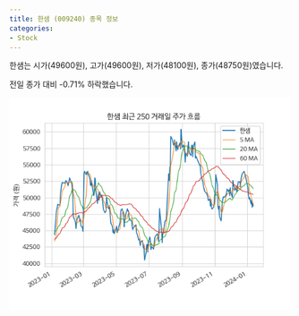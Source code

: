 ```yaml
---
title: 한샘 (009240) 종목 정보
categories:
- Stock
---
```


한샘는 시가(49600원), 고가(49600원), 저가(48100원), 종가(48750원)였습니다.

전일 종가 대비 -0.71% 하락했습니다.

<!-- more -->

![009240](/assets/stock_images/009240.png)